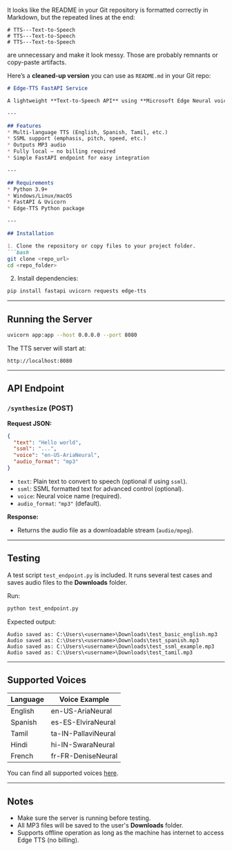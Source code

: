 It looks like the README in your Git repository is formatted correctly in Markdown, but the repeated lines at the end:

```
# TTS---Text-to-Speech
# TTS---Text-to-Speech
# TTS---Text-to-Speech
```

are unnecessary and make it look messy. Those are probably remnants or copy-paste artifacts.

Here’s a **cleaned-up version** you can use as `README.md` in your Git repo:

````markdown
# Edge-TTS FastAPI Service

A lightweight **Text-to-Speech API** using **Microsoft Edge Neural voices** via Python. Fully local, free, and supports multiple languages including Tamil, Spanish, English, and more.

---

## Features
* Multi-language TTS (English, Spanish, Tamil, etc.)
* SSML support (emphasis, pitch, speed, etc.)
* Outputs MP3 audio
* Fully local — no billing required
* Simple FastAPI endpoint for easy integration

---

## Requirements
* Python 3.9+
* Windows/Linux/macOS
* FastAPI & Uvicorn
* Edge-TTS Python package

---

## Installation

1. Clone the repository or copy files to your project folder.
```bash
git clone <repo_url>
cd <repo_folder>
````

2. Install dependencies:

```bash
pip install fastapi uvicorn requests edge-tts
```

---

## Running the Server

```bash
uvicorn app:app --host 0.0.0.0 --port 8080
```

The TTS server will start at:

```
http://localhost:8080
```

---

## API Endpoint

### `/synthesize` (POST)

**Request JSON:**

```json
{
  "text": "Hello world",
  "ssml": "...",
  "voice": "en-US-AriaNeural",
  "audio_format": "mp3"
}
```

* `text`: Plain text to convert to speech (optional if using `ssml`).
* `ssml`: SSML formatted text for advanced control (optional).
* `voice`: Neural voice name (required).
* `audio_format`: `"mp3"` (default).

**Response:**

* Returns the audio file as a downloadable stream (`audio/mpeg`).

---

## Testing

A test script `test_endpoint.py` is included. It runs several test cases and saves audio files to the **Downloads** folder.

Run:

```bash
python test_endpoint.py
```

Expected output:

```
Audio saved as: C:\Users\<username>\Downloads\test_basic_english.mp3
Audio saved as: C:\Users\<username>\Downloads\test_spanish.mp3
Audio saved as: C:\Users\<username>\Downloads\test_ssml_example.mp3
Audio saved as: C:\Users\<username>\Downloads\test_tamil.mp3
```

---

## Supported Voices

| Language | Voice Example       |
| -------- | ------------------- |
| English  | en-US-AriaNeural    |
| Spanish  | es-ES-ElviraNeural  |
| Tamil    | ta-IN-PallaviNeural |
| Hindi    | hi-IN-SwaraNeural   |
| French   | fr-FR-DeniseNeural  |

You can find all supported voices [here](https://learn.microsoft.com/en-us/azure/cognitive-services/speech-service/language-support#text-to-speech).

---

## Notes

* Make sure the server is running before testing.
* All MP3 files will be saved to the user's **Downloads** folder.
* Supports offline operation as long as the machine has internet to access Edge TTS (no billing).


